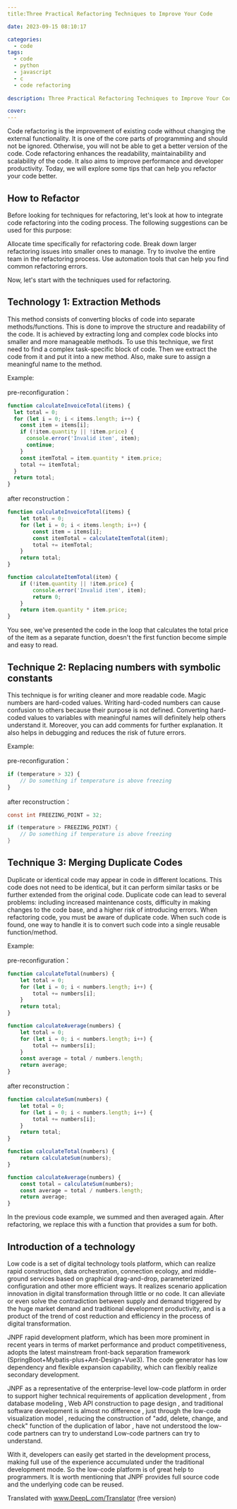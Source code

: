 ```yaml
---
title:Three Practical Refactoring Techniques to Improve Your Code

date: 2023-09-15 08:10:17

categories:
  - code
tags:
  - code
  - python
  - javascript
  - c
  - code refactoring
  
description: Three Practical Refactoring Techniques to Improve Your Code,This article will take you through how to refactor your code more efficiently and increase your productivity.

cover: 
---
```




Code refactoring is the improvement of existing code without changing the external functionality. It is one of the core parts of programming and should not be ignored. Otherwise, you will not be able to get a better version of the code. Code refactoring enhances the readability, maintainability and scalability of the code. It also aims to improve performance and developer productivity. Today, we will explore some tips that can help you refactor your code better.

## How to Refactor

Before looking for techniques for refactoring, let's look at how to integrate code refactoring into the coding process. The following suggestions can be used for this purpose:

Allocate time specifically for refactoring code.
Break down larger refactoring issues into smaller ones to manage.
Try to involve the entire team in the refactoring process.
Use automation tools that can help you find common refactoring errors.

Now, let's start with the techniques used for refactoring.

## Technology 1: Extraction Methods

This method consists of converting blocks of code into separate methods/functions. This is done to improve the structure and readability of the code. It is achieved by extracting long and complex code blocks into smaller and more manageable methods. To use this technique, we first need to find a complex task-specific block of code. Then we extract the code from it and put it into a new method. Also, make sure to assign a meaningful name to the method.

Example:

pre-reconfiguration：
```javascript
function calculateInvoiceTotal(items) {
  let total = 0;
  for (let i = 0; i < items.length; i++) {
    const item = items[i];
    if (!item.quantity || !item.price) {
      console.error('Invalid item', item);
      continue;
    }
    const itemTotal = item.quantity * item.price;
    total += itemTotal;
  }
  return total;
}
```
after reconstruction：

```javascript
function calculateInvoiceTotal(items) {
    let total = 0;
    for (let i = 0; i < items.length; i++) {
        const item = items[i];
        const itemTotal = calculateItemTotal(item);
        total += itemTotal;
    }
    return total;
}

function calculateItemTotal(item) {
    if (!item.quantity || !item.price) {
        console.error('Invalid item', item);
        return 0;
    }
    return item.quantity * item.price;
}
```

You see, we've presented the code in the loop that calculates the total price of the item as a separate function, doesn't the first function become simple and easy to read.

## Technique 2: Replacing numbers with symbolic constants

This technique is for writing cleaner and more readable code. Magic numbers are hard-coded values. Writing hard-coded numbers can cause confusion to others because their purpose is not defined. Converting hard-coded values to variables with meaningful names will definitely help others understand it. Moreover, you can add comments for further explanation. It also helps in debugging and reduces the risk of future errors.

Example:

pre-reconfiguration：
```javascript
if (temperature > 32) {
    // Do something if temperature is above freezing
}
```

after reconstruction：

```c
const int FREEZING_POINT = 32;

if (temperature > FREEZING_POINT) {
    // Do something if temperature is above freezing
}
```

## Technique 3: Merging Duplicate Codes

Duplicate or identical code may appear in code in different locations. This code does not need to be identical, but it can perform similar tasks or be further extended from the original code. Duplicate code can lead to several problems: including increased maintenance costs, difficulty in making changes to the code base, and a higher risk of introducing errors. When refactoring code, you must be aware of duplicate code. When such code is found, one way to handle it is to convert such code into a single reusable function/method.

Example:

pre-reconfiguration：

```javascript
function calculateTotal(numbers) {
    let total = 0;
    for (let i = 0; i < numbers.length; i++) {
        total += numbers[i];
    }
    return total;
}

function calculateAverage(numbers) {
    let total = 0;
    for (let i = 0; i < numbers.length; i++) {
        total += numbers[i];
    }
    const average = total / numbers.length;
    return average;
}
```

after reconstruction：

```javascript
function calculateSum(numbers) {
    let total = 0;
    for (let i = 0; i < numbers.length; i++) {
        total += numbers[i];
    }
    return total;
}

function calculateTotal(numbers) {
    return calculateSum(numbers);
}

function calculateAverage(numbers) {
    const total = calculateSum(numbers);
    const average = total / numbers.length;
    return average;
}
```

In the previous code example, we summed and then averaged again. After refactoring, we replace this with a function that provides a sum for both.

## Introduction of a technology

Low code is a set of digital technology tools platform, which can realize rapid construction, data orchestration, connection ecology, and middle-ground services based on graphical drag-and-drop, parameterized configuration and other more efficient ways. It realizes scenario application innovation in digital transformation through little or no code. It can alleviate or even solve the contradiction between supply and demand triggered by the huge market demand and traditional development productivity, and is a product of the trend of cost reduction and efficiency in the process of digital transformation.

JNPF rapid development platform, which has been more prominent in recent years in terms of market performance and product competitiveness, adopts the latest mainstream front-back separation framework (SpringBoot+Mybatis-plus+Ant-Design+Vue3). The code generator has low dependency and flexible expansion capability, which can flexibly realize secondary development.

JNPF as a representative of the enterprise-level low-code platform in order to support higher technical requirements of application development , from database modeling , Web API construction to page design , and traditional software development is almost no difference , just through the low-code visualization model , reducing the construction of "add, delete, change, and check" function of the duplication of labor , have not understood the low-code partners can try to understand Low-code partners can try to understand.

With it, developers can easily get started in the development process, making full use of the experience accumulated under the traditional development mode. So the low-code platform is of great help to programmers. It is worth mentioning that JNPF provides full source code and the underlying code can be reused.

Translated with www.DeepL.com/Translator (free version)



